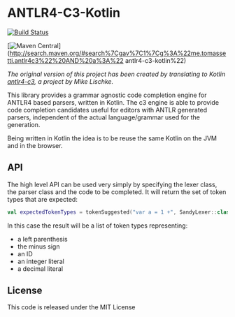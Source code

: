 # ANTLR4-C3-Kotlin

[![Build Status](https://travis-ci.org/ftomassetti/antlr4-c3-kotlin.svg?branch=master)](https://travis-ci.org/ftomassetti/antlr4-c3-kotlin)

[![Maven Central](https://img.shields.io/maven-central/v/me.tomassetti.antlr4c3/antlr4-c3-kotlin.svg)](http://search.maven.org/#search%7Cgav%7C1%7Cg%3A%22me.tomassetti.antlr4c3%22%20AND%20a%3A%22	antlr4-c3-kotlin%22)

_The original version of this project has been created by translating to Kotlin [antlr4-c3](https://github.com/mike-lischke/antlr4-c3), a project by Mike Lischke._

This library provides a grammar agnostic code completion engine for ANTLR4 based parsers, written in Kotlin. The c3 engine is able to provide code completion candidates useful for editors with ANTLR generated parsers, independent of the actual language/grammar used for the generation.

Being written in Kotlin the idea is to be reuse the same Kotlin on the JVM and in the browser.

## API

The high level API can be used very simply by specifying the lexer class, the parser class and the code to be completed. It will return the set of token types that are expected:

```kotlin
val expectedTokenTypes = tokenSuggested("var a = 1 +", SandyLexer::class.java, SandyParser::class.java)
```

In this case the result will be a list of token types representing:

* a left parenthesis
* the minus sign
* an ID
* an integer literal
* a decimal literal

## License

This code is released under the MIT License
